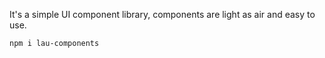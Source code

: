 It's a simple UI component library, components are light as air and easy to use.

<code>npm i lau-components</code>